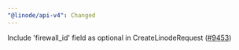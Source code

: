 ```yaml
---
"@linode/api-v4": Changed
---
```


Include 'firewall_id' field as optional in CreateLinodeRequest ([#9453](https://github.com/linode/manager/pull/9453))
